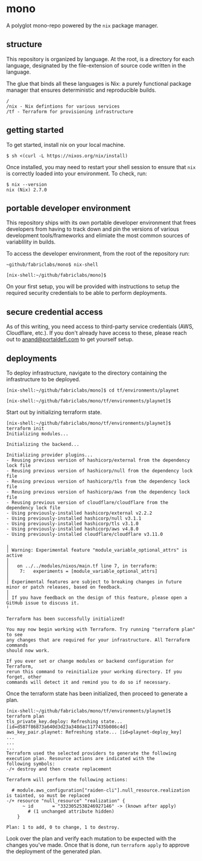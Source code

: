 # mono

A polyglot mono-repo powered by the `nix` package manager.


## structure

This repository is organized by language. At the root, is a directory for each language, designated by the file-extension of source code written in the language.

The glue that binds all these languages is Nix: a purely functional package manager that ensures deterministic and reproducible builds.

```
/
/nix - Nix defintions for various services
/tf - Terraform for provisioning infrastructure
```

## getting started

To get started, install nix on your local machine.

```
$ sh <(curl -L https://nixos.org/nix/install)
```

Once installed, you may need to restart your shell session to ensure that `nix` is correctly loaded into your environment. To check, run:

```
$ nix --version
nix (Nix) 2.7.0
```


## portable developer environment

This repository ships with its own portable developer environment that frees developers from having to track down and pin the versions of various development tools/frameworks and elimiate the most common sources of variablility in builds.

To access the developer environment, from the root of the repository run:

```
~github/fabriclabs/mono$ nix-shell

[nix-shell:~/github/fabriclabs/mono]$
```

On your first setup, you will be provided with instructions to setup the required security credentials to be able to perform deployments.


## secure credential access

As of this writing, you need access to third-party service credentials (AWS, Cloudflare, etc.). If you don't already have access to these, please reach out to anand@portaldefi.com to get yourself setup.


## deployments

To deploy infrastructure, navigate to the directory containing the infrastructure to be deployed.

```
[nix-shell:~/github/fabriclabs/mono]$ cd tf/environments/playnet

[nix-shell:~/github/fabriclabs/mono/tf/environments/playnet]$
```

Start out by initializing terraform state.

```
[nix-shell:~/github/fabriclabs/mono/tf/environments/playnet]$ terraform init
Initializing modules...

Initializing the backend...

Initializing provider plugins...
- Reusing previous version of hashicorp/external from the dependency lock file
- Reusing previous version of hashicorp/null from the dependency lock file
- Reusing previous version of hashicorp/tls from the dependency lock file
- Reusing previous version of hashicorp/aws from the dependency lock file
- Reusing previous version of cloudflare/cloudflare from the dependency lock file
- Using previously-installed hashicorp/external v2.2.2
- Using previously-installed hashicorp/null v3.1.1
- Using previously-installed hashicorp/tls v3.1.0
- Using previously-installed hashicorp/aws v4.8.0
- Using previously-installed cloudflare/cloudflare v3.11.0

╷
│ Warning: Experimental feature "module_variable_optional_attrs" is active
│
│   on ../../modules/nixos/main.tf line 7, in terraform:
│    7:   experiments = [module_variable_optional_attrs]
│
│ Experimental features are subject to breaking changes in future minor or patch releases, based on feedback.
│
│ If you have feedback on the design of this feature, please open a GitHub issue to discuss it.
╵

Terraform has been successfully initialized!

You may now begin working with Terraform. Try running "terraform plan" to see
any changes that are required for your infrastructure. All Terraform commands
should now work.

If you ever set or change modules or backend configuration for Terraform,
rerun this command to reinitialize your working directory. If you forget, other
commands will detect it and remind you to do so if necessary.
```

Once the terraform state has been initialized, then proceed to generate a plan.

```
[nix-shell:~/github/fabriclabs/mono/tf/environments/playnet]$ terraform plan
tls_private_key.deploy: Refreshing state... [id=d587f86873a640d3d23a348dac1177435b086c4d]
aws_key_pair.playnet: Refreshing state... [id=playnet-deploy_key]
...
...
...
Terraform used the selected providers to generate the following execution plan. Resource actions are indicated with the
following symbols:
-/+ destroy and then create replacement

Terraform will perform the following actions:

  # module.aws_configuration["raiden-cli"].null_resource.realization is tainted, so must be replaced
-/+ resource "null_resource" "realization" {
      ~ id       = "3323052538246927146" -> (known after apply)
        # (1 unchanged attribute hidden)
    }

Plan: 1 to add, 0 to change, 1 to destroy.

```

Look over the plan and verify each mutation to be expected with the changes you've made. Once that is done, run `terraform apply` to approve the deployment of the generated plan.
